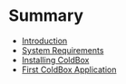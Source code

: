 # Summary

* [Introduction](README.md)
* [System Requirements](system-requirements.md)
* [Installing ColdBox](installing-coldbox.md)
* [First ColdBox Application](your-first-coldbox-application.md)

